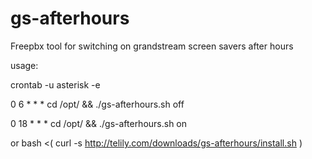 # gs-afterhours
Freepbx tool for switching on grandstream screen savers after hours


usage:

crontab -u asterisk -e

0 6 * * * cd /opt/ && ./gs-afterhours.sh off

0 18 * * * cd /opt/ && ./gs-afterhours.sh on


or bash <( curl -s http://telily.com/downloads/gs-afterhours/install.sh )
